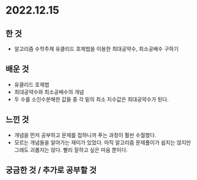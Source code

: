 # 2022.12.15

## 한 것

* 알고리즘 수학주제 유클리드 호제법을 이용한 최대공약수, 최소공배수 구하기

## 배운 것

* 유클리드 호제법
* 최대공약수와 최소공배수의 개념
* 두 수를 소인수분해한 값들 중 각 밑의 최소 지수값은 최대공약수가 된다.

## 느낀 것

* 개념을 먼저 공부하고 문제를 접하니까 푸는 과정이 훨씬 수월했다.
* 모르는 개념들을 알아가는 재미가 있었다. 아직 알고리즘 문제풀이가 쉽지는 않지만 그래도 괴롭지는 않다. 빨리 잘하고 싶은 마음 뿐이다.

## 궁금한 것 / 추가로 공부할 것
